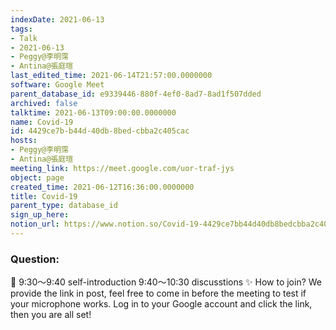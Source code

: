 ```yaml
---
indexDate: 2021-06-13
tags:
- Talk
- 2021-06-13
- Peggy@李明霈
- Antina@張庭瑄
last_edited_time: 2021-06-14T21:57:00.0000000
software: Google Meet
parent_database_id: e9339446-880f-4ef0-8ad7-8ad1f507dded
archived: false
talktime: 2021-06-13T09:00:00.0000000
name: Covid-19
id: 4429ce7b-b44d-40db-8bed-cbba2c405cac
hosts:
- Peggy@李明霈
- Antina@張庭瑄
meeting_link: https://meet.google.com/uor-traf-jys
object: page
created_time: 2021-06-12T16:36:00.0000000
title: Covid-19
parent_type: database_id
sign_up_here: 
notion_url: https://www.notion.so/Covid-19-4429ce7bb44d40db8bedcbba2c405cac
---
```


### Question:


   
   
   
   
   
📅
9:30～9:40 self-introduction
9:40～10:30 discusstions
✨
How to join?
We provide the link in post, feel free to come in before the meeting to test if your microphone works. Log in to your Google account and click the link, then you are all set!

